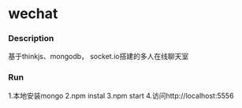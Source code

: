 # wechat

### Description

基于thinkjs、mongodb， socket.io搭建的多人在线聊天室

### Run
1.本地安装mongo
2.npm instal
3.npm start
4.访问http://localhost:5556
